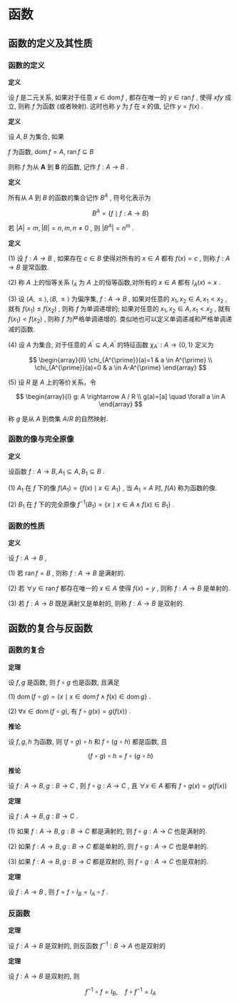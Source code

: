 # 函数

## 函数的定义及其性质

### 函数的定义

**定义**

设  $f$  是二元关系, 如果对于任意  $x \in \operatorname{dom} f$ , 都存在唯一的  $y \in \operatorname{ran} f$ , 使得  $x f y$  成立, 则称  $f$  为函数 (或者映射). 这时也称  $y$  为  $f$  在  $x$  的值, 记作  $y=f(x)$ .

**定义**

设  $A, B$  为集合, 如果

$f$  为函数,  $\operatorname{dom} f=A$, $\operatorname{ran} f \subseteq B$ 

则称  $f$  为从  $\boldsymbol{A}$  到  $\boldsymbol{B}$  的函数, 记作  $f: A \rightarrow B$ .

**定义**

所有从  $A$  到  $B$  的函数的集合记作  $B^{A}$ , 符号化表示为

$$
B^{A}=\{f \mid f: A \rightarrow B\}
$$

若  $|A|=m,|B|=n, m, n \neq 0$ , 则  $\left|B^{A}\right|=n^{m}$ .

**定义**

(1) 设  $f: A \rightarrow B$ , 如果存在  $c \in B$  使得对所有的  $x \in A$  都有  $f(x)=c$ , 则称  $f: A \rightarrow B$  是常函数.

(2) 称  $A$  上的恒等关系  $I_{A}$  为  $A$  上的恒等函数,对所有的  $x \in A$  都有  $I_{A}(x)=x$ .

(3) 设  $\langle A, \leqslant\rangle,\langle B, \leqslant\rangle$  为偏序集,  $f: A \rightarrow B$ , 如果对任意的  $x_{1}, x_{2} \in A, x_{1}<x_{2}$ , 就有  $f\left(x_{1}\right) \leqslant f\left(x_{2}\right)$ , 则称  $f$  为单调递增的; 如果对任意的  $x_{1}, x_{2} \in A, x_{1}<x_{2}$ , 就有  $f\left(x_{1}\right)<   f\left(x_{2}\right)$ , 则称  $f$  为严格单调递增的. 类似地也可以定义单调递减和严格单调递减的函数.

(4) 设  $A$  为集合, 对于任意的  $A^{\prime} \subseteq A, A^{\prime}$  的特征函数  $\chi_{A^{\prime}}: A \rightarrow\{0,1\}$  定义为

$$
\begin{array}{ll}
\chi_{A^{\prime}}(a)=1 & a \in A^{\prime} \\
\chi_{A^{\prime}}(a)=0 & a \in A-A^{\prime}
\end{array}
$$

(5) 设  $R$  是  $A$  上的等价关系，令

$$
\begin{array}{l}
g: A \rightarrow A / R \\
g(a)=[a] \quad \forall a \in A
\end{array}
$$

称  $g$  是从  $A$  到商集  $A / R$  的自然映射.

### 函数的像与完全原像

**定义**

设函数  $f: A \rightarrow B, A_{1} \subseteq A, B_{1} \subseteq B$ .

(1)  $A_{1}$  在  $f$  下的像  $f\left(A_{1}\right)=\left\{f(x) \mid x \in A_{1}\right\}$ , 当  $A_{1}=A$  时,  $f(A)$  称为函数的像.

(2)  $B_{1}$  在  $f$  下的完全原像  $f^{-1}\left(B_{1}\right)=\left\{x \mid x \in A \wedge f(x) \in B_{1}\right\}$ .

### 函数的性质

**定义**

设  $f: A \rightarrow B$ ,

(1) 若  $\operatorname{ran} f=B$ , 则称  $f: A \rightarrow B$  是满射的.

(2) 若  $\forall y \in \operatorname{ran} f$  都存在唯一的  $x \in A$  使得  $f(x)=y$ , 则称  $f: A \rightarrow B$  是单射的.

(3) 若  $f: A \rightarrow B$  既是满射又是单射的, 则称  $f: A \rightarrow B$  是双射的.

## 函数的复合与反函数

### 函数的复合

**定理**

设  $f, g$  是函数, 则  $f \circ g$  也是函数, 且满足

(1)  $\operatorname{dom}(f \circ g)=\{x \mid x \in \operatorname{dom} f \wedge f(x) \in \operatorname{dom} g\}$ .

(2)  $\forall x \in \operatorname{dom}(f \circ g)$,  有  $f \circ g(x)=g(f(x))$ .

**推论**

设  $f, g, h$  为函数, 则  $(f \circ g) \circ h$  和  $f \circ(g \circ h)$  都是函数, 且

$$
(f \circ g) \circ h=f \circ(g \circ h)
$$

**推论**

设  $f: A \rightarrow B, g: B \rightarrow C$ , 则  $f \circ g: A \rightarrow C$ , 且  $\forall x \in A$  都有  $f \circ g(x)=g(f(x))$

**定理**

设  $f: A \rightarrow B, g: B \rightarrow C$ .

(1) 如果  $f: A \rightarrow B, g: B \rightarrow C$  都是满射的, 则  $f \circ g: A \rightarrow C$  也是满射的.

(2) 如果  $f: A \rightarrow B, g: B \rightarrow C$  都是单射的, 则  $f \circ g: A \rightarrow C$  也是单射的.

(3) 如果  $f: A \rightarrow B, g: B \rightarrow C$  都是双射的, 则  $f \circ g: A \rightarrow C$  也是双射的.

**定理**

设  $f: A \rightarrow B$ , 则  $f=f \circ I_{B}=I_{A} \circ f$ .

### 反函数

**定理**

设  $f: A \rightarrow B$  是双射的, 则反函数  $f^{-1}: B \rightarrow A$  也是双射的

**定理**

设  $f: A \rightarrow B$  是双射的, 则

$$
f^{-1} \circ f=I_{B}, \quad f \circ f^{-1}=I_{A}
$$



